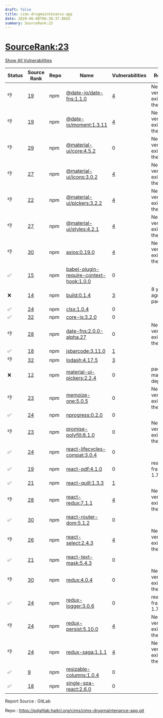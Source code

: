 ```yaml
---
draft: false
title: cims-drugmaintenance-app
date: 2020-06-08T06:38:37.869Z
summary: SourceRank:23
---
```


# <u>SourceRank:23</u>

<a onclick="var x=document.getElementsByName('vulnerabilities');var y=[...x].filter(e=>e.style.display=='none').length==0?'none':'block';x.forEach(e=>e.style.display=y);this.innerHTML=y=='none'?'Show All Vulnerabilities':'Hide All Vulnerabilities'" href="javascript:void(0)">Show All Vulnerabilities</a>

| Status | Source<br/>Rank | Repo | Name | Vulnerabilities | Remarks |
| - | - | - | - | - | - |
|👎|[19](https://libraries.io/npm/@date-io/date-fns/sourcerank)|npm|[@date-io/date-fns:1.1.0](https://www.npmjs.com/package/@date-io/date-fns)|<a href="javascript:void(0)" onclick='var x=document.getElementById("@date-io/date-fns:1.1.0-vulnerabilities");x.style.display=x.style.display!="none"?"none":"block"'>4</a><div name='vulnerabilities' style='display:none' id='@date-io/date-fns:1.1.0-vulnerabilities'>[✅sonatype-2019-0467](/vulnerabilities/sonatype-2019-0467/)<br />[✅sonatype-2019-0206](/vulnerabilities/sonatype-2019-0206/)<br />[✅sonatype-2012-0022](/vulnerabilities/sonatype-2012-0022/)<br />[✅CVE-2020-7608](/vulnerabilities/cve-2020-7608/)</div>|Newer version existed in the list|
|👎|[19](https://libraries.io/npm/@date-io/moment/sourcerank)|npm|[@date-io/moment:1.3.11](https://www.npmjs.com/package/@date-io/moment)|<a href="javascript:void(0)" onclick='var x=document.getElementById("@date-io/moment:1.3.11-vulnerabilities");x.style.display=x.style.display!="none"?"none":"block"'>4</a><div name='vulnerabilities' style='display:none' id='@date-io/moment:1.3.11-vulnerabilities'>[✅sonatype-2019-0467](/vulnerabilities/sonatype-2019-0467/)<br />[✅sonatype-2019-0206](/vulnerabilities/sonatype-2019-0206/)<br />[✅sonatype-2012-0022](/vulnerabilities/sonatype-2012-0022/)<br />[✅CVE-2020-7608](/vulnerabilities/cve-2020-7608/)</div>|Newer version existed in the list|
|👎|[29](https://libraries.io/npm/@material-ui/core/sourcerank)|npm|[@material-ui/core:4.5.2](https://www.npmjs.com/package/@material-ui/core)|0|Newer version existed in the list|
|👎|[27](https://libraries.io/npm/@material-ui/icons/sourcerank)|npm|[@material-ui/icons:3.0.2](https://www.npmjs.com/package/@material-ui/icons)|<a href="javascript:void(0)" onclick='var x=document.getElementById("@material-ui/icons:3.0.2-vulnerabilities");x.style.display=x.style.display!="none"?"none":"block"'>4</a><div name='vulnerabilities' style='display:none' id='@material-ui/icons:3.0.2-vulnerabilities'>[✅sonatype-2019-0467](/vulnerabilities/sonatype-2019-0467/)<br />[✅sonatype-2019-0206](/vulnerabilities/sonatype-2019-0206/)<br />[✅sonatype-2012-0022](/vulnerabilities/sonatype-2012-0022/)<br />[✅CVE-2020-7608](/vulnerabilities/cve-2020-7608/)</div>|Newer version existed in the list|
|👎|[22](https://libraries.io/npm/@material-ui/pickers/sourcerank)|npm|[@material-ui/pickers:3.2.2](https://www.npmjs.com/package/@material-ui/pickers)|<a href="javascript:void(0)" onclick='var x=document.getElementById("@material-ui/pickers:3.2.2-vulnerabilities");x.style.display=x.style.display!="none"?"none":"block"'>4</a><div name='vulnerabilities' style='display:none' id='@material-ui/pickers:3.2.2-vulnerabilities'>[✅sonatype-2019-0467](/vulnerabilities/sonatype-2019-0467/)<br />[✅sonatype-2019-0206](/vulnerabilities/sonatype-2019-0206/)<br />[✅sonatype-2012-0022](/vulnerabilities/sonatype-2012-0022/)<br />[✅CVE-2020-7608](/vulnerabilities/cve-2020-7608/)</div>|Newer version existed in the list|
|👎|[27](https://libraries.io/npm/@material-ui/styles/sourcerank)|npm|[@material-ui/styles:4.2.1](https://www.npmjs.com/package/@material-ui/styles)|<a href="javascript:void(0)" onclick='var x=document.getElementById("@material-ui/styles:4.2.1-vulnerabilities");x.style.display=x.style.display!="none"?"none":"block"'>4</a><div name='vulnerabilities' style='display:none' id='@material-ui/styles:4.2.1-vulnerabilities'>[✅sonatype-2019-0467](/vulnerabilities/sonatype-2019-0467/)<br />[✅sonatype-2019-0206](/vulnerabilities/sonatype-2019-0206/)<br />[✅sonatype-2012-0022](/vulnerabilities/sonatype-2012-0022/)<br />[✅CVE-2020-7608](/vulnerabilities/cve-2020-7608/)</div>|Newer version existed in the list|
|👎|[30](https://libraries.io/npm/axios/sourcerank)|npm|[axios:0.19.0](https://www.npmjs.com/package/axios)|<a href="javascript:void(0)" onclick='var x=document.getElementById("axios:0.19.0-vulnerabilities");x.style.display=x.style.display!="none"?"none":"block"'>4</a><div name='vulnerabilities' style='display:none' id='axios:0.19.0-vulnerabilities'>[✅sonatype-2019-0467](/vulnerabilities/sonatype-2019-0467/)<br />[✅sonatype-2019-0206](/vulnerabilities/sonatype-2019-0206/)<br />[✅sonatype-2012-0022](/vulnerabilities/sonatype-2012-0022/)<br />[✅CVE-2020-7608](/vulnerabilities/cve-2020-7608/)</div>|Newer version existed in the list|
|✅|[15](https://libraries.io/npm/babel-plugin-require-context-hook/sourcerank)|npm|[babel-plugin-require-context-hook:1.0.0](https://www.npmjs.com/package/babel-plugin-require-context-hook)|0||
|❌|[14](https://libraries.io/npm/build/sourcerank)|npm|[build:0.1.4](https://www.npmjs.com/package/build)|<a href="javascript:void(0)" onclick='var x=document.getElementById("build:0.1.4-vulnerabilities");x.style.display=x.style.display!="none"?"none":"block"'>3</a><div name='vulnerabilities' style='display:none' id='build:0.1.4-vulnerabilities'>[sonatype-2017-0363](/vulnerabilities/sonatype-2017-0363/)<br />[sonatype-2015-0010](/vulnerabilities/sonatype-2015-0010/)<br />[✅sonatype-2019-0467](/vulnerabilities/sonatype-2019-0467/)</div>|8 years ago package|
|✅|[24](https://libraries.io/npm/clsx/sourcerank)|npm|[clsx:1.0.4](https://www.npmjs.com/package/clsx)|0||
|✅|[32](https://libraries.io/npm/core-js/sourcerank)|npm|[core-js:3.2.0](https://www.npmjs.com/package/core-js)|0||
|👎|[28](https://libraries.io/npm/date-fns/sourcerank)|npm|[date-fns:2.0.0-alpha.27](https://www.npmjs.com/package/date-fns)|0|Newer version existed in the list|
|✅|[18](https://libraries.io/npm/jsbarcode/sourcerank)|npm|[jsbarcode:3.11.0](https://www.npmjs.com/package/jsbarcode)|<a href="javascript:void(0)" onclick='var x=document.getElementById("jsbarcode:3.11.0-vulnerabilities");x.style.display=x.style.display!="none"?"none":"block"'>1</a><div name='vulnerabilities' style='display:none' id='jsbarcode:3.11.0-vulnerabilities'>[✅sonatype-2019-0115](/vulnerabilities/sonatype-2019-0115/)</div>||
|👎|[32](https://libraries.io/npm/lodash/sourcerank)|npm|[lodash:4.17.5](https://www.npmjs.com/package/lodash)|<a href="javascript:void(0)" onclick='var x=document.getElementById("lodash:4.17.5-vulnerabilities");x.style.display=x.style.display!="none"?"none":"block"'>3</a><div name='vulnerabilities' style='display:none' id='lodash:4.17.5-vulnerabilities'>[✅CVE-2018-16487](/vulnerabilities/cve-2018-16487/)<br />[✅CVE-2019-10744](/vulnerabilities/cve-2019-10744/)<br />[✅sonatype-2019-0500](/vulnerabilities/sonatype-2019-0500/)</div>||
|❌|[12](https://libraries.io/npm/material-ui-pickers/sourcerank)|npm|[material-ui-pickers:2.2.4](https://www.npmjs.com/package/material-ui-pickers)|0|package mark as deprecated|
|👎|[23](https://libraries.io/npm/memoize-one/sourcerank)|npm|[memoize-one:5.0.5](https://www.npmjs.com/package/memoize-one)|0|Newer version existed in the list|
|✅|[24](https://libraries.io/npm/nprogress/sourcerank)|npm|[nprogress:0.2.0](https://www.npmjs.com/package/nprogress)|0||
|👎|[23](https://libraries.io/npm/promise-polyfill/sourcerank)|npm|[promise-polyfill:8.1.0](https://www.npmjs.com/package/promise-polyfill)|0|Newer version existed in the list|
|✅|[24](https://libraries.io/npm/react-lifecycles-compat/sourcerank)|npm|[react-lifecycles-compat:3.0.4](https://www.npmjs.com/package/react-lifecycles-compat)|0||
|✅|[19](https://libraries.io/npm/react-pdf/sourcerank)|npm|[react-pdf:4.1.0](https://www.npmjs.com/package/react-pdf)|0|react framework 1.7|
|✅|[21](https://libraries.io/npm/react-quill/sourcerank)|npm|[react-quill:1.3.3](https://www.npmjs.com/package/react-quill)|<a href="javascript:void(0)" onclick='var x=document.getElementById("react-quill:1.3.3-vulnerabilities");x.style.display=x.style.display!="none"?"none":"block"'>1</a><div name='vulnerabilities' style='display:none' id='react-quill:1.3.3-vulnerabilities'>[✅sonatype-2019-0467](/vulnerabilities/sonatype-2019-0467/)</div>||
|👎|[28](https://libraries.io/npm/react-redux/sourcerank)|npm|[react-redux:7.1.1](https://www.npmjs.com/package/react-redux)|<a href="javascript:void(0)" onclick='var x=document.getElementById("react-redux:7.1.1-vulnerabilities");x.style.display=x.style.display!="none"?"none":"block"'>4</a><div name='vulnerabilities' style='display:none' id='react-redux:7.1.1-vulnerabilities'>[✅sonatype-2019-0467](/vulnerabilities/sonatype-2019-0467/)<br />[✅sonatype-2019-0206](/vulnerabilities/sonatype-2019-0206/)<br />[✅sonatype-2012-0022](/vulnerabilities/sonatype-2012-0022/)<br />[✅CVE-2020-7608](/vulnerabilities/cve-2020-7608/)</div>|Newer version existed in the list|
|✅|[30](https://libraries.io/npm/react-router-dom/sourcerank)|npm|[react-router-dom:5.1.2](https://www.npmjs.com/package/react-router-dom)|0||
|👎|[26](https://libraries.io/npm/react-select/sourcerank)|npm|[react-select:2.4.3](https://www.npmjs.com/package/react-select)|<a href="javascript:void(0)" onclick='var x=document.getElementById("react-select:2.4.3-vulnerabilities");x.style.display=x.style.display!="none"?"none":"block"'>4</a><div name='vulnerabilities' style='display:none' id='react-select:2.4.3-vulnerabilities'>[✅sonatype-2019-0467](/vulnerabilities/sonatype-2019-0467/)<br />[✅sonatype-2019-0206](/vulnerabilities/sonatype-2019-0206/)<br />[✅sonatype-2012-0022](/vulnerabilities/sonatype-2012-0022/)<br />[✅CVE-2020-7608](/vulnerabilities/cve-2020-7608/)</div>|Newer version existed in the list|
|✅|[21](https://libraries.io/npm/react-text-mask/sourcerank)|npm|[react-text-mask:5.4.3](https://www.npmjs.com/package/react-text-mask)|0||
|👎|[30](https://libraries.io/npm/redux/sourcerank)|npm|[redux:4.0.4](https://www.npmjs.com/package/redux)|0|Newer version existed in the list|
|✅|[24](https://libraries.io/npm/redux-logger/sourcerank)|npm|[redux-logger:3.0.6](https://www.npmjs.com/package/redux-logger)|0|react framework 1.7|
|👎|[24](https://libraries.io/npm/redux-persist/sourcerank)|npm|[redux-persist:5.10.0](https://www.npmjs.com/package/redux-persist)|<a href="javascript:void(0)" onclick='var x=document.getElementById("redux-persist:5.10.0-vulnerabilities");x.style.display=x.style.display!="none"?"none":"block"'>4</a><div name='vulnerabilities' style='display:none' id='redux-persist:5.10.0-vulnerabilities'>[✅sonatype-2019-0467](/vulnerabilities/sonatype-2019-0467/)<br />[✅sonatype-2019-0206](/vulnerabilities/sonatype-2019-0206/)<br />[✅sonatype-2012-0022](/vulnerabilities/sonatype-2012-0022/)<br />[✅CVE-2020-7608](/vulnerabilities/cve-2020-7608/)</div>|Newer version existed in the list|
|👎|[24](https://libraries.io/npm/redux-saga/sourcerank)|npm|[redux-saga:1.1.1](https://www.npmjs.com/package/redux-saga)|<a href="javascript:void(0)" onclick='var x=document.getElementById("redux-saga:1.1.1-vulnerabilities");x.style.display=x.style.display!="none"?"none":"block"'>4</a><div name='vulnerabilities' style='display:none' id='redux-saga:1.1.1-vulnerabilities'>[✅sonatype-2019-0467](/vulnerabilities/sonatype-2019-0467/)<br />[✅sonatype-2019-0206](/vulnerabilities/sonatype-2019-0206/)<br />[✅sonatype-2012-0022](/vulnerabilities/sonatype-2012-0022/)<br />[✅CVE-2020-7608](/vulnerabilities/cve-2020-7608/)</div>|Newer version existed in the list|
|✅|[9](https://libraries.io/npm/resizable-columns/sourcerank)|npm|[resizable-columns:1.0.4](https://www.npmjs.com/package/resizable-columns)|0||
|✅|[18](https://libraries.io/npm/single-spa-react/sourcerank)|npm|[single-spa-react:2.6.0](https://www.npmjs.com/package/single-spa-react)|0||


Report Source : GitLab

Repo : https://pdgitlab.haitcl.org/cims/cims-drugmaintenance-app.git
